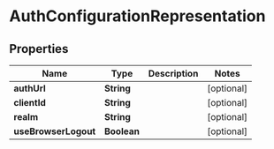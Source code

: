 # AuthConfigurationRepresentation

## Properties
Name | Type | Description | Notes
------------ | ------------- | ------------- | -------------
**authUrl** | **String** |  |  [optional]
**clientId** | **String** |  |  [optional]
**realm** | **String** |  |  [optional]
**useBrowserLogout** | **Boolean** |  |  [optional]

